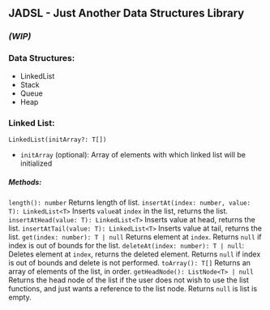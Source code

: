 ## JADSL - Just Another Data Structures Library

### _(WIP)_

### Data Structures:

- LinkedList
- Stack
- Queue
- Heap

### Linked List:

`LinkedList(initArray?: T[])`

- `initArray` (optional): Array of elements with which linked list will be initialized

##### Methods:

`length(): number` Returns length of list.
`insertAt(index: number, value: T): LinkedList<T>` Inserts `value`at `index` in the list, returns the list.
`insertAtHead(value: T): LinkedList<T>` Inserts value at head, returns the list.
`insertAtTail(value: T): LinkedList<T>` Inserts value at tail, returns the list.
`get(index: number): T | null` Returns element at `index`. Returns `null` if index is out of bounds for the list.
`deleteAt(index: number): T | null`: Deletes element at `index`, returns the deleted element. Returns `null` if index is out of bounds and delete is not performed.
`toArray(): T[]` Returns an array of elements of the list, in order.
`getHeadNode(): ListNode<T> | null` Returns the head node of the list if the user does not wish to use the list functions, and just wants a reference to the list node. Returns `null` is list is empty.
